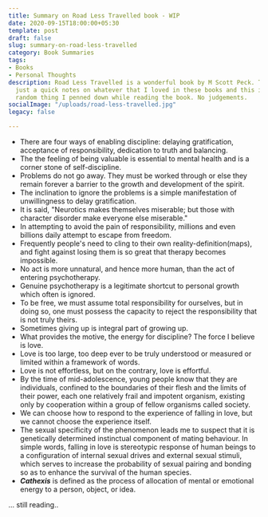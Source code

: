 ```yaml
---
title: Summary on Road Less Travelled book - WIP
date: 2020-09-15T18:00:00+05:30
template: post
draft: false
slug: summary-on-road-less-travelled
category: Book Summaries
tags:
- Books
- Personal Thoughts
description: Road Less Travelled is a wonderful book by M Scott Peck. This post is
  just a quick notes on whatever that I loved in these books and this is just total
  random thing I penned down while reading the book. No judgements.
socialImage: "/uploads/road-less-travelled.jpg"
legacy: false

---
```

* There are four ways of enabling discipline: delaying gratification, acceptance of responsibility, dedication to truth and balancing.
* The the feeling of being valuable is essential to mental health and is a corner stone of self-discipline.
* Problems do not go away. They must be worked through or else they remain forever a barrier to the growth and development of the spirit.
* The inclination to ignore the problems is a simple manifestation of unwillingness to delay gratification.
* It is said, "Neurotics makes themselves miserable; but those with character disorder make everyone else miserable."
* In attempting to avoid the pain of responsibility, millions and even billions daily attempt to escape from freedom.
* Frequently people's need to cling to their own reality-definition(maps), and fight against losing them is so great that therapy becomes impossible.
* No act is more unnatural, and hence more human, than the act of entering psychotherapy.
* Genuine psychotherapy is a legitimate shortcut to personal growth which often is ignored.
* To be free, we must assume total responsibility for ourselves, but in doing so, one must possess the capacity to reject the responsibility that is not truly theirs.
* Sometimes giving up is integral part of growing up.
* What provides the motive, the energy for discipline? The force I believe is love.
* Love is too large, too deep ever to be truly understood or measured or limited within a framework of words.
* Love is not effortless, but on the contrary, love is effortful.
* By the time of mid-adolescence, young people know that they are individuals, confined to the boundaries of their flesh and the limits of their power, each one relatively frail and impotent organism, existing only by cooperation within a group of fellow organisms called society.
* We can choose how to respond to the experience of falling in love, but we cannot choose the experience itself.
* The sexual specificity of the phenomenon leads me to suspect that it is genetically determined instinctual component of mating behaviour. In simple words, falling in love is stereotypic response of human beings to a configuration of internal sexual drives and external sexual stimuli, which serves to increase the  probability of sexual pairing and bonding so as to enhance the survival of the human species.
* **_Cathexis_** is defined as the process of allocation of mental or emotional energy to a person, object, or idea.

... still reading..